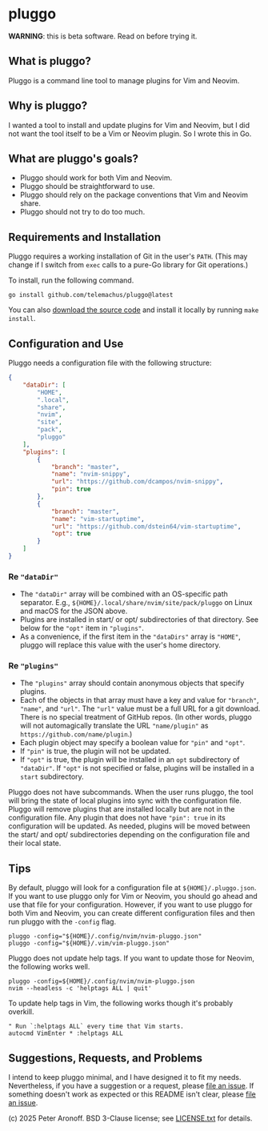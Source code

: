 # pluggo

**WARNING**: this is beta software. Read on before trying it.

## What is pluggo?

Pluggo is a command line tool to manage plugins for Vim and Neovim.

## Why is pluggo?

I wanted a tool to install and update plugins for Vim and Neovim, but I did not
want the tool itself to be a Vim or Neovim plugin. So I wrote this in Go.

## What are pluggo's goals?

+ Pluggo should work for both Vim and Neovim.
+ Pluggo should be straightforward to use.
+ Pluggo should rely on the package conventions that Vim and Neovim share.
+ Pluggo should not try to do too much.

## Requirements and Installation

Pluggo requires a working installation of Git in the user's `PATH`. (This may
change if I switch from `exec` calls to a pure-Go library for Git operations.)

To install, run the following command.

```shell
go install github.com/telemachus/pluggo@latest
```

You can also [download the source code][pluggo] and install it locally by
running `make install`.

## Configuration and Use

Pluggo needs a configuration file with the following structure:

```json
{
    "dataDir": [
        "HOME",
        ".local",
        "share",
        "nvim",
        "site",
        "pack",
        "pluggo"
    ],
    "plugins": [
        {
            "branch": "master",
            "name": "nvim-snippy",
            "url": "https://github.com/dcampos/nvim-snippy",
            "pin": true
        },
        {
            "branch": "master",
            "name": "vim-startuptime",
            "url": "https://github.com/dstein64/vim-startuptime",
            "opt": true
        }
    ]
}
```

### Re `"dataDir"`

+ The `"dataDir"` array will be combined with an OS-specific path separator.
  E.g., `${HOME}/.local/share/nvim/site/pack/pluggo` on Linux and macOS for the
  JSON above.
+ Plugins are installed in start/ or opt/ subdirectories of that directory. See
  below for the `"opt"` item in `"plugins"`.
+ As a convenience, if the first item in the `"dataDirs"` array is `"HOME"`,
  pluggo will replace this value with the user's home directory.

### Re `"plugins"`

+ The `"plugins"` array should contain anonymous objects that specify plugins.
+ Each of the objects in that array must have a key and value for `"branch"`,
  `"name"`, and `"url"`. The `"url"` value must be a full URL for a git
  download. There is no special treatment of GitHub repos. (In other words,
  pluggo will not automagically translate the URL `"name/plugin"` as
  `https://github.com/name/plugin`.)
+ Each plugin object may specify a boolean value for `"pin"` and `"opt"`.
+ If `"pin"` is true, the plugin will not be updated.
+ If `"opt"` is true, the plugin will be installed in an `opt` subdirectory of
  `"dataDir"`. If `"opt"` is not specified or false, plugins will be installed
  in a `start` subdirectory.

Pluggo does not have subcommands. When the user runs pluggo, the tool will bring
the state of local plugins into sync with the configuration file. Pluggo will
remove plugins that are installed locally but are not in the configuration file.
Any plugin that does not have `"pin": true` in its configuration will be
updated. As needed, plugins will be moved between the start/ and opt/
subdirectories depending on the configuration file and their local state.

## Tips

By default, pluggo will look for a configuration file at `${HOME}/.pluggo.json`.
If you want to use pluggo only for Vim or Neovim, you should go ahead and use
that file for your configuration. However, if you want to use pluggo for both
Vim and Neovim, you can create different configuration files and then run pluggo
with the `-config` flag.

```shell
pluggo -config="${HOME}/.config/nvim/nvim-pluggo.json"
pluggo -config="${HOME}/.vim/vim-pluggo.json"
```

Pluggo does not update help tags. If you want to update those for Neovim, the
following works well.

```shell
pluggo -config=${HOME}/.config/nvim/nvim-pluggo.json
nvim --headless -c 'helptags ALL | quit'
```

To update help tags in Vim, the following works though it's probably overkill.

```vim
" Run `:helptags ALL` every time that Vim starts.
autocmd VimEnter * :helptags ALL
```
## Suggestions, Requests, and Problems

I intend to keep pluggo minimal, and I have designed it to fit my needs.
Nevertheless, if you have a suggestion or a request, please [file an
issue][issue]. If something doesn't work as expected or this README isn't clear,
please [file an issue][issue].

[pluggo]: https://github.com/telemachus/pluggo
[issue]: https://github.com/telemachus/pluggo/issues

(c) 2025 Peter Aronoff. BSD 3-Clause license; see [LICENSE.txt][license] for
details.

[license]: /LICENSE.txt
